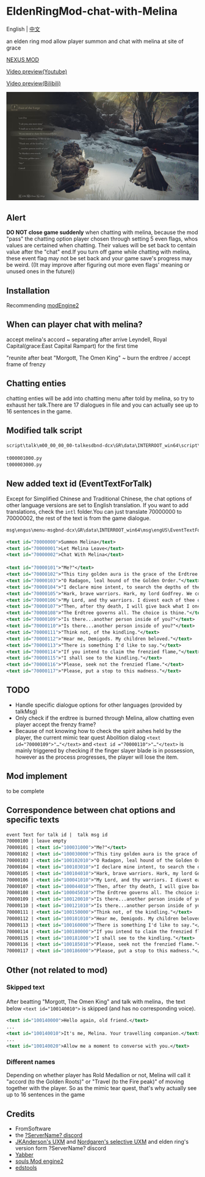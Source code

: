 # EldenRingMod-chat-with-Melina

English | [中文](README-zhcn.md)

an elden ring mod allow player summon and chat with melina at site of grace

[NEXUS MOD](https://www.nexusmods.com/eldenring/mods/1587)

[Video preview(Youtube)](https://youtu.be/PjGv6Fyrx1Y)

[Video preview(Bilibili)](https://www.bilibili.com/video/BV1vB4y1s7AY)

![Preview-eng](preview/Preview-eng.webp)

## Alert

**DO NOT close game suddenly** when chatting with melina, because the mod "pass" the chatting option player chosen through setting 5 even flags, whos values are certained when chatting. Their values will be set back to centain value after the "chat" end.If you turn off game while chatting with melina, these event flag may not be set back and your game save's progress may be weird. ((It may improve after figuring out more even flags' meaning or unused ones in the future))

## Installation

Recommending [modEngine2]("https://github.com/soulsmods/ModEngine2")

## When can player chat with melina?

accept melina's accord ~ separating after arrive Leyndell, Royal Capital(grace:East Capital Rampart) for the first time

"reunite after beat "Morgott, The Omen King" ~ burn the erdtree / accept frame of frenzy

## Chatting enties

chatting enties will be add into chatting menu after told by melina, so try to exhaust her talk.There are 17 dialogues in file and you can actually see up to 16 sentences in the game.

## Modified talk script

```xml
script\talk\m00_00_00_00-talkesdbnd-dcx\GR\data\INTERROOT_win64\script\talk\m00_00_00_00

t000001000.py
t000003000.py
```

## New added text id (EventTextForTalk)

Except for Simplified Chinese and Traditional Chinese, the chat options of other language versions are set to English translation. If you want to add translations, check the ``` intl ``` folder.You can just translate 70000000 to 70000002, the rest of the text is from the game dialogue.

```xml
msg\engus\menu-msgbnd-dcx\GR\data\INTERROOT_win64\msg\engUS\EventTextForTalk.fmg.xml
```

``` xml
<text id="70000000">Summon Melina</text>
<text id="70000001">Let Melina Leave</text>
<text id="70000002">Chat With Melina</text>

<text id="70000101">"Me?"</text>
<text id="70000102">"This tiny golden aura is the grace of the Erdtree."</text>
<text id="70000103">"O Radagon, leal hound of the Golden Order."</text>
<text id="70000104">"I declare mine intent, to search the depths of the Golden Order."</text>
<text id="70000105">"Hark, brave warriors. Hark, my lord Godfrey. We commend your deeds."</text>
<text id="70000106">"My Lord, and thy warriors. I divest each of thee of thy grace."</text>
<text id="70000107">"Then, after thy death, I will give back what I once claimed."</text>
<text id="70000108">"The Erdtree governs all. The choice is thine."</text>
<text id="70000109">"Is there...another person inside of you?"</text>
<text id="70000110">"Is there...another person inside of you?"</text>
<text id="70000111">"Think not, of the kindling."</text>
<text id="70000112">"Hear me, Demigods. My children beloved."</text>
<text id="70000113">"There is something I'd like to say."</text>
<text id="70000114">"If you intend to claim the frenzied flame,"</text>
<text id="70000115">"I shall see to the kindling."</text>
<text id="70000116">"Please, seek not the frenzied flame."</text>
<text id="70000117">"Please, put a stop to this madness."</text>
```

## TODO

- Handle specific dialogue options for other languages (provided by talkMsg)
- Only check if the erdtree is burned through Melina, allow chatting even player accept the frenzy frame?
- Because of not knowing how to check the spirit ashes held by the player, the current mimic tear quest Abolition dialog ```<text id="70000109">"…"</text>``` and ```<text id ="70000110">"…"</text>``` is mainly triggered by checking if the finger slayer blade is in possession, however as the process progresses, the player will lose the item.

## Mod implement

to be complete

## Correspondence between chat options and specific texts

``` xml
event Text for talk id |  talk msg id
70000100 | leave empty
70000101 | <text id="100031000">"Me?"</text>
70000102 | <text id="100030000">"This tiny golden aura is the grace of the Erdtree."</text>
70000103 | <text id="100102010">"O Radagon, leal hound of the Golden Order."</text>
70000104 | <text id="100103010">"I declare mine intent, to search the depths of the Golden Order."</text>
70000105 | <text id="100104010">"Hark, brave warriors. Hark, my lord Godfrey. We commend your deeds."</text>
70000106 | <text id="100041010">"My Lord, and thy warriors. I divest each of thee of thy grace."</text>
70000107 | <text id="100044010">"Then, after thy death, I will give back what I once claimed."</text>
70000108 | <text id="100045010">"The Erdtree governs all. The choice is thine."</text>
70000109 | <text id="100120010">"Is there...another person inside of you?"</text>
70000110 | <text id="100121010">"Is there...another person inside of you?"</text>
70000111 | <text id="100150000">"Think not, of the kindling."</text>
70000112 | <text id="100101010">"Hear me, Demigods. My children beloved."</text>
70000113 | <text id="100160000">"There is something I'd like to say."</text>
70000114 | <text id="100180000">"If you intend to claim the frenzied flame,"</text>
70000115 | <text id="100181000">"I shall see to the kindling."</text>
70000116 | <text id="100185010">"Please, seek not the frenzied flame."</text>
70000117 | <text id="100186000">"Please, put a stop to this madness."</text>
```

## Other (not related to mod)

### Skipped text

After beatting "Morgott, The Omen King" and talk with melina，the text below ```<text id="100140010">``` is skipped (and has no corresponding voice).

```xml
<text id="100140000">Hello again, old friend.</text>
...
<text id="100140010">It's me, Melina. Your travelling companion.</text>
...
<text id="100140020">Allow me a moment to converse with you.</text>
```

### Different names

Depending on whether player has Rold Medallion or not, Melina will call it "accord (to the Golden Roots)" or "Travel (to the Fire peak)" of moving together with the player. So as the mimic tear quest, that's why actually see up to 16 sentences in the game

## Credits

- FromSoftware
- the [?ServerName? discord](https://discord.gg/97qU4236)
- [JKAnderson's UXM](https://github.com/JKAnderson/UXM) and [Nordgaren's selective UXM](https://github.com/Nordgaren/UXM-Selective-Unpack) and elden ring's version form ?ServerName? discord
- [Yabber](https://github.com/JKAnderson/Yabber)
- [souls Mod engine2](https://github.com/soulsmods/ModEngine2)
- [edstools](https://github.com/thefifthmatt/ESDLang)

